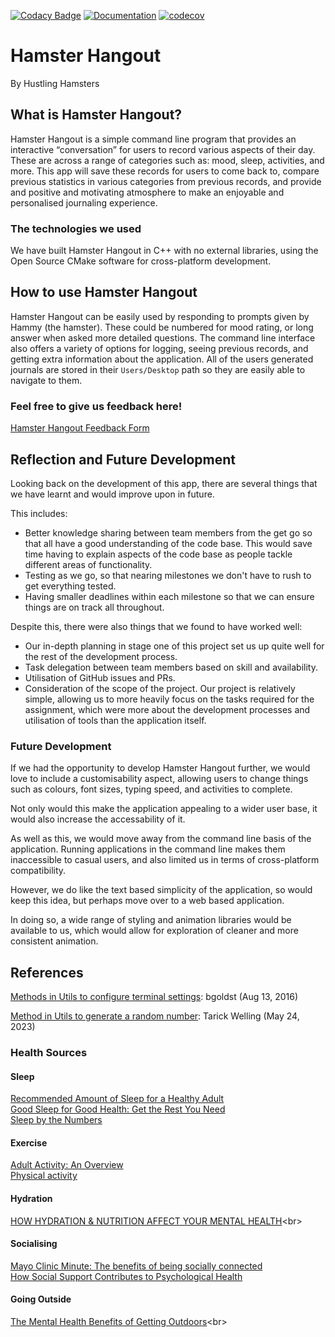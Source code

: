 [![Codacy Badge](https://app.codacy.com/project/badge/Grade/b24eaee79b99460491adcb9ecd6eaaf1)](https://app.codacy.com/gh/mary0L/Hustle-Hamster/dashboard?utm_source=gh&utm_medium=referral&utm_content=&utm_campaign=Badge_grade)
[![Documentation](https://codedocs.xyz/mary0L/Hustle-Hamster.svg)](https://codedocs.xyz/mary0L/Hustle-Hamster)
[![codecov](https://codecov.io/gh/mary0L/Hustle-Hamster/graph/badge.svg?token=WQGMRR5QB7)](https://codecov.io/gh/mary0L/Hustle-Hamster)
# Hamster Hangout
By Hustling Hamsters

## What is Hamster Hangout?
Hamster Hangout is a simple command line program that provides an interactive “conversation” for users to record various aspects of their day. These are across a range of categories such as: mood, sleep, activities, and more. This app will save these records for users to come back to, compare previous statistics in various categories from previous records,  and provide and positive and motivating atmosphere to make an enjoyable and personalised journaling experience. 

### The technologies we used
We have built Hamster Hangout in C++ with no external libraries, using the Open Source CMake software for cross-platform development. 

## How to use Hamster Hangout
Hamster Hangout can be easily used by responding to prompts given by Hammy (the hamster). These could be numbered for mood rating, or long answer when asked more detailed questions. The command line interface also offers a variety of options for logging, seeing previous records, and getting extra information about the application. All of the users generated journals are stored in their ``Users/Desktop`` path so they are easily able to navigate to them. 

### Feel free to give us feedback here!
[Hamster Hangout Feedback Form](https://docs.google.com/forms/d/e/1FAIpQLScawwGY_azkGivVO9_lvc4nLEPHEgMZBat1EZp-lhMRXqnzLQ/viewform?usp=sf_link)

## Reflection and Future Development 
Looking back on the development of this app, there are several things that we have learnt and would improve upon in future.

This includes:
* Better knowledge sharing between team members from the get go so that all have a good understanding of the code base. This would save time having to explain aspects of the code base as people tackle different areas of functionality. 
* Testing as we go, so that nearing milestones we don't have to rush to get everything tested. 
* Having smaller deadlines within each milestone so that we can ensure things are on track all throughout. 

Despite this, there were also things that we found to have worked well:
* Our in-depth planning in stage one of this project set us up quite well for the rest of the development process.
* Task delegation between team members based on skill and availability.
* Utilisation of GitHub issues and PRs.
* Consideration of the scope of the project. Our project is relatively simple, allowing us to more heavily focus on the tasks required for the assignment, which were more about the development processes and utilisation of tools than the application itself. 

### Future Development
If we had the opportunity to develop Hamster Hangout further, we would love to include a customisability aspect, allowing users to change things such as colours, font sizes, typing speed, and activities to complete. 

Not only would this make the application appealing to a wider user base, it would also increase the accessability of it. 

As well as this, we would move away from the command line basis of the application. Running applications in the command line makes them inaccessible to casual users, and also limited us in terms of cross-platform compatibility.

However, we do like the text based simplicity of the application, so would keep this idea, but perhaps move over to a web based application. 

In doing so, a wide range of styling and animation libraries would be available to us, which would allow for exploration of cleaner and more consistent animation.

## References
[Methods in Utils to configure terminal settings](https://stackoverflow.com/questions/38931856/disallow-input-at-certain-times): bgoldst (Aug 13, 2016)

[Method in Utils to generate a random number](https://stackoverflow.com/a/62378892): Tarick Welling (May 24, 2023)
### Health Sources
#### Sleep
[Recommended Amount of Sleep for a Healthy Adult](https://aasm.org/resources/pdf/pressroom/adult-sleep-duration-consensus.pdf)<br>
[Good Sleep for Good Health: Get the Rest You Need](https://newsinhealth.nih.gov/2021/04/good-sleep-good-health)<br>
[Sleep by the Numbers](https://www.thensf.org/sleep-facts-and-statistics/)<br>

#### Exercise
[Adult Activity: An Overview](https://www.cdc.gov/physical-activity-basics/guidelines/adults.html)<br>
[Physical activity](https://www.who.int/news-room/fact-sheets/detail/physical-activity)<br>

#### Hydration
[HOW HYDRATION & NUTRITION AFFECT YOUR MENTAL HEALTH](https://justwater.com/blogs/news/how-hydration-nutrition-affect-your-mental-health#:~:text=Cognitive%20Function%3A%20Proper%20hydration%20is,significant%20role%20in%20mood%20regulation.)<br>

#### Socialising
[Mayo Clinic Minute: The benefits of being socially connected](https://newsnetwork.mayoclinic.org/discussion/mayo-clinic-minute-the-benefits-of-being-socially-connected/)<br>
[How Social Support Contributes to Psychological Health](https://www.verywellmind.com/social-support-for-psychological-health-4119970)<br>

#### Going Outside
[The Mental Health Benefits of Getting Outdoors](https://www.mcleanhospital.org/essential/nature#:~:text=Because%20time%20in%20the%20outdoors,led%20to%20improved%20school%20performance.)<br>
